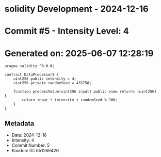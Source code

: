 ﻿# solidity Development - 2024-12-16
# Commit #5 - Intensity Level: 4
# Generated on: 2025-06-07 12:28:19
```solidity
pragma solidity ^0.8.0;

contract DataProcessor5 {
    uint256 public intensity = 4;
    uint256 private randomSeed = 433758;

    function processValue(uint256 input) public view returns (uint256) {
        return input * intensity + randomSeed % 100;
    }
}
```
## Metadata
- Date: 2024-12-16
- Intensity: 4
- Commit Number: 5
- Random ID: 651269426
